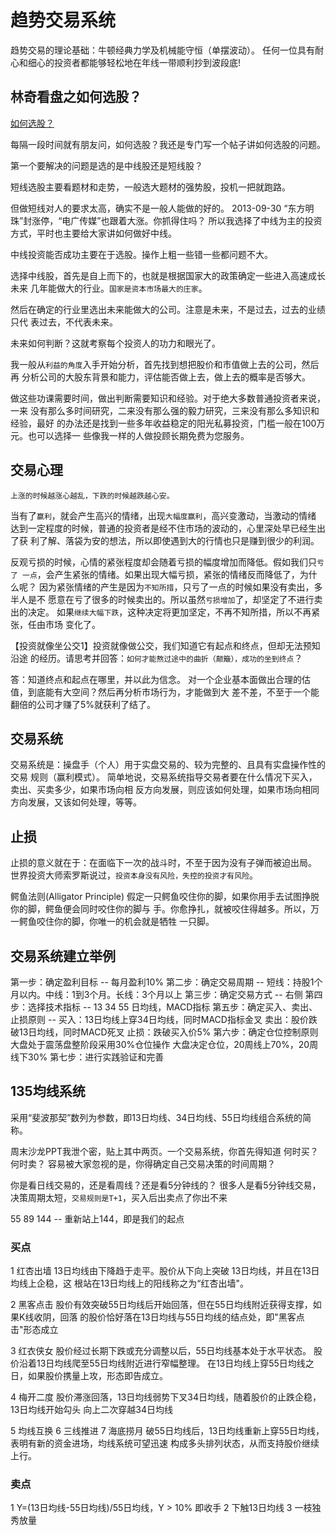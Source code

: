# 趋势交易系统

  趋势交易的理论基础：牛顿经典力学及机械能守恒（单摆波动）。
  任何一位具有耐心和细心的投资者都能够轻松地在年线一带顺利抄到波段底!

## 林奇看盘之如何选股？

  [如何选股？](http://blog.sina.com.cn/s/blog_59fbea0a0101dshm.html)

  每隔一段时间就有朋友问，如何选股？我还是专门写一个帖子讲如何选股的问题。

  第一个要解决的问题是选的是中线股还是短线股？

  短线选股主要看题材和走势，一般选大题材的强势股，投机一把就跑路。

  但做短线对人的要求太高，确实不是一般人能做的好的。
  2013-09-30 “东方明珠”封涨停，“电广传媒”也跟着大涨。你抓得住吗？
  所以我选择了中线为主的投资方式，平时也主要给大家讲如何做好中线。

  中线投资能否成功主要在于选股。操作上粗一些错一些都问题不大。

  选择中线股，首先是自上而下的，也就是根据国家大的政策确定一些进入高速成长未来
  几年能做大的行业。`国家是资本市场最大的庄家`。

  然后在确定的行业里选出未来能做大的公司。注意是未来，不是过去，过去的业绩只代
  表过去，不代表未来。

  未来如何判断？这就考察每个投资人的功力和眼光了。

  我一般从`利益的角度`入手开始分析，首先找到想把股价和市值做上去的公司，然后再
  分析公司的大股东背景和能力，评估能否做上去，做上去的概率是否够大。

  做这些功课需要时间，做出判断需要知识和经验。对于绝大多数普通投资者来说，一来
  没有那么多时间研究，二来没有那么强的毅力研究，三来没有那么多知识和经验，最好
  的办法还是找到一些多年收益稳定的阳光私募投资，门槛一般在100万元。也可以选择一
  些像我一样的人做投顾长期免费为您服务。

## 交易心理

  `上涨的时候越涨心越乱，下跌的时候越跌越心安。` 

  当有了`赢利`，就会产生高兴的情绪，出现`大幅度赢利`，高兴变激动，当激动的情绪
  达到一定程度的时候，普通的投资者是经不住市场的波动的，心里深处早已经生出了获
  利了解、落袋为安的想法，所以即使遇到大的行情也只是赚到很少的利润。

  反观亏损的时候，心情的紧张程度却会随着亏损的幅度增加而降低。假如我们只`亏了
  一点`，会产生紧张的情绪。如果出现大幅亏损，紧张的情绪反而降低了，为什么呢？
  因为紧张情绪的产生是因为`不知所措`，只亏了一点的时候如果没有卖出，多半人是不
  愿意在亏了很多的时候卖出的。所以虽然`亏损增加`了，却坚定了不进行卖出的决定。
  如果`继续大幅下跌`，这种决定将更加坚定，不再不知所措，所以不再紧张，任由市场
  变化了。  

  【投资就像坐公交1】投资就像做公交，我们知道它有起点和终点，但却无法预知沿途
  的经历。请思考并回答：`如何才能熬过途中的曲折（颠簸），成功的坐到终点`？

  答：知道终点和起点在哪里，并以此为信念。
  对一个企业基本面做出合理的估值，到底能有大空间？然后再分析市场行为，才能做到大
  差不差，不至于一个能翻倍的公司才赚了5%就获利了结了。

## 交易系统

  交易系统是：操盘手（个人）用于实盘交易的、较为完整的、且具有实盘操作性的交易
  规则（赢利模式）。 
  简单地说，交易系统指导交易者要在什么情况下买入，卖出、买卖多少，如果市场向相
  反方向发展，则应该如何处理，如果市场向相同方向发展，又该如何处理，等等。

## 止损

  止损的意义就在于：在面临下一次的战斗时，不至于因为没有子弹而被迫出局。 
  世界投资大师索罗斯说过，`投资本身没有风险，失控的投资才有风险`。

  鳄鱼法则(Alligator Principle)
  假定一只鳄鱼咬住你的脚，如果你用手去试图挣脱你的脚，鳄鱼便会同时咬住你的脚与
  手。你愈挣扎，就被咬住得越多。所以，万一鳄鱼咬住你的脚，你唯一的机会就是牺牲
  一只脚。

## 交易系统建立举例

  第一步：确定盈利目标 -- 每月盈利10%
  第二步：确定交易周期 -- 短线：持股1个月以内。中线：1到3个月。长线：3个月以上
  第三步：确定交易方式 -- 右侧
  第四步：选择技术指标 -- 13 34 55 日均线，MACD指标
  第五步：确定买入、卖出、止损原则 --
                          买入：13日均线上穿34日均线，同时MACD指标金叉
                          卖出：股价跌破13日均线，同时MACD死叉
                          止损：跌破买入价5%
  第六步：确定仓位控制原则
                          大盘处于震荡盘整阶段采用30%仓位操作
                          大盘决定仓位，20周线上70%，20周线下30%
  第七步：进行实践验证和完善

## 135均线系统

  采用“斐波那契”数列为参数，即13日均线、34日均线、55日均线组合系统的简称。

  周末沙龙PPT我泄个密，贴上其中两页。一个交易系统，你首先得知道
  何时买？
  何时卖？
  容易被大家忽视的是，你得确定自己交易决策的时间周期？

  你是看日线交易的，还是看周线？还是看5分钟线的？
  很多人是看5分钟线交易，决策周期太短，`交易规则是T+1`，买入后出卖点了你出不来

  55 89 144 -- 重新站上144，即是我们的起点

### 买点

 1 红杏出墙
  13日均线由下降趋于走平。股价从下向上突破 13日均线，并且在13日均线上企稳，这
  根站在13日均线上的阳线称之为“红杏出墙"。

 2 黑客点击
  股价有效突破55日均线后开始回落，但在55日均线附近获得支撑，如果K线收阴，回落
  的股价恰好落在13日均线与55日均线的结点处，即"黑客点击"形态成立

 3 红衣侠女
  股价经过长期下跌或充分调整以后，55日均线基本处于水平状态。
  股价沿着13日均线爬至55日均线附近进行窄幅整理。
  在13日均线上穿55日均线之日，如果股价携量上攻，形态即告成立。

 4 梅开二度
  股价滞涨回落，13日均线弱势下叉34日均线，随着股价的止跌企稳，13日均线开始勾头
  向上二次穿越34日均线

 5 均线互换
 6 三线推进
 7 海底捞月
  破55日均线后，13日均线重新上穿55日均线，表明有新的资金进场，均线系统可望迅速
  构成多头排列状态，从而支持股价继续上行。

### 卖点

 1  Y=(13日均线-55日均线)/55日均线，Y > 10% 即收手
 2  下触13日均线
 3  一枝独秀放量
